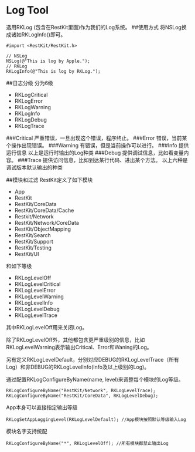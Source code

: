 # Log Tool
选用RKLog (包含在RestKit里面)作为我们的Log系统。
##使用方式
将NSLog换成诸如RKLogInfo()即可。

    #import <RestKit/RestKit.h>
    
    // NSLog
    NSLog(@"This is log by Apple.");
    // RKLog
    RKLogInfo(@"This is log by RKLog.");

##日志分级
分为6级

* RKLogCritical
* RKLogError
* RKLogWarning
* RKLogInfo
* RKLogDebug
* RKLogTrace

###Critical
严重错误，一旦出现这个错误，程序终止。
###Error
错误，当前某个操作出现错误。
###Warning
有错误，但是当前操作可以进行。
###Info
提供运行信息
以上是运行时输出的Log种类
###Debug
提供调试信息，比如看变量内容。
###Trace
提供访问信息，比如到达某行代码、进出某个方法。
以上六种是调试版本默认输出的种类

##模块和过滤
RestKit定义了如下模块

* App
* RestKit
* RestKit/CoreData
* RestKit/CoreData/Cache
* Restkit/Network
* RestKit/Network/CoreData
* RestKit/ObjectMapping
* RestKit/Search
* RestKit/Support
* RestKit/Testing
* RestKit/UI

和如下等级

* RKLogLevelOff
* RKLogLevelCritical
* RKLogLevelError
* RKLogLevelWarning
* RKLogLevelInfo
* RKLogLevelDebug
* RKLogLevelTrace

其中RKLogLevelOff用来关闭Log。

除了RKLogLevelOff外，其他都包含更严重级别的信息，比如RKLogLevelWarning表示输出Critical、Error和Waning的Log。

另有定义RKLogLevelDefault，分别对应DEBUG的RKLogLevelTrace（所有Log）和非DEBUG的RKLogLevelInfo(Info及以上级别的Log)。

通过配置RKLogConfigureByName(name, level)来调整每个模块的Log等级。

    RKLogConfigureByName("RestKit/Network", RKLogLevelTrace);
    RKLogConfigureByName("RestKit/CoreData", RKLogLevelDebug);

App本身可以直接指定输出等级

    RKLogSetAppLoggingLevel(RKLogLevelDefault); //App模块按照默认等级输入Log

模块名字支持统配

    RKLogConfigureByName("*", RKLogLevelOff); //所有模块都禁止输出Log
